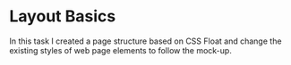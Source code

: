 # Layout Basics

In this task I created a page structure based on CSS Float and change the existing styles of web page elements to follow the mock-up.
